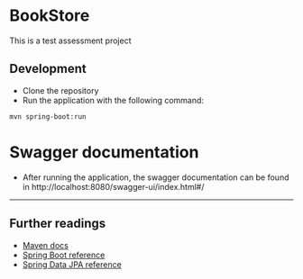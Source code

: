 # BookStore

This is a test assessment project

## Development

* Clone the repository
* Run the application with the following command:
```
mvn spring-boot:run
```
# Swagger documentation
* After running the application, the swagger documentation can be found in http://localhost:8080/swagger-ui/index.html#/

---

## Further readings

* [Maven docs](https://maven.apache.org/guides/index.html)  
* [Spring Boot reference](https://docs.spring.io/spring-boot/docs/current/reference/htmlsingle/)  
* [Spring Data JPA reference](https://docs.spring.io/spring-data/jpa/docs/current/reference/html/)  
